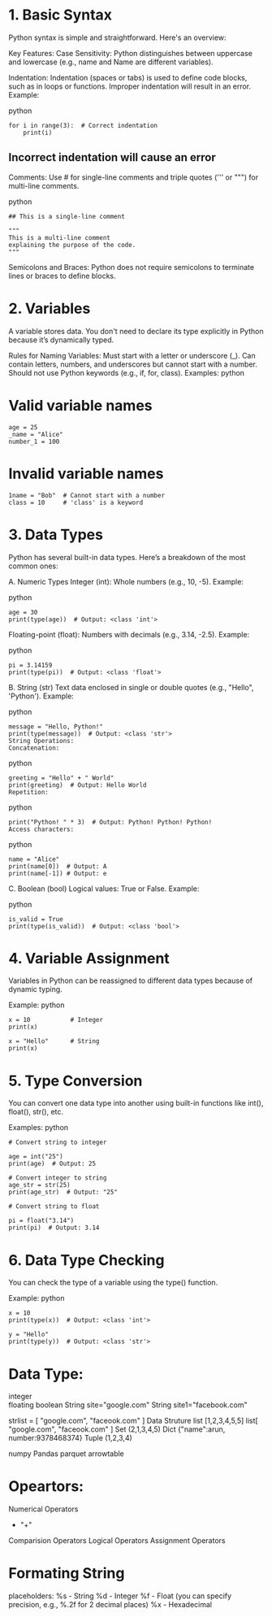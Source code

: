 # 1. Basic Syntax
Python syntax is simple and straightforward. Here's an overview:

Key Features:
Case Sensitivity:
Python distinguishes between uppercase and lowercase (e.g., name and Name are different variables).

Indentation:
Indentation (spaces or tabs) is used to define code blocks, such as in loops or functions. Improper indentation will result in an error.
Example:

python
```
for i in range(3):  # Correct indentation
    print(i)
```
## Incorrect indentation will cause an error

Comments:
Use # for single-line comments and triple quotes (''' or """) for multi-line comments.

python

```
## This is a single-line comment
```
```
"""
This is a multi-line comment
explaining the purpose of the code.
"""
```
Semicolons and Braces:
Python does not require semicolons to terminate lines or braces to define blocks.

# 2. Variables
A variable stores data. You don't need to declare its type explicitly in Python because it’s dynamically typed.

Rules for Naming Variables:
Must start with a letter or underscore (_).
Can contain letters, numbers, and underscores but cannot start with a number.
Should not use Python keywords (e.g., if, for, class).
Examples:
python


# Valid variable names

```
age = 25
_name = "Alice"
number_1 = 100
```

# Invalid variable names
```
1name = "Bob"  # Cannot start with a number
class = 10     # 'class' is a keyword
```
# 3. Data Types
Python has several built-in data types. Here’s a breakdown of the most common ones:

A. Numeric Types
Integer (int): Whole numbers (e.g., 10, -5).
Example:

python
```
age = 30
print(type(age))  # Output: <class 'int'>
```
Floating-point (float): Numbers with decimals (e.g., 3.14, -2.5).
Example:

python
```
pi = 3.14159
print(type(pi))  # Output: <class 'float'>
```
B. String (str)
Text data enclosed in single or double quotes (e.g., "Hello", 'Python').
Example:

python
```
message = "Hello, Python!"
print(type(message))  # Output: <class 'str'>
String Operations:
Concatenation:
```

python
```
greeting = "Hello" + " World"
print(greeting)  # Output: Hello World
Repetition:
```
python
```
print("Python! " * 3)  # Output: Python! Python! Python!
Access characters:
```
python
```
name = "Alice"
print(name[0])  # Output: A
print(name[-1]) # Output: e
```
C. Boolean (bool)
Logical values: True or False.
Example:

python
```
is_valid = True
print(type(is_valid))  # Output: <class 'bool'>
```
# 4. Variable Assignment
Variables in Python can be reassigned to different data types because of dynamic typing.

Example:
python
```
x = 10           # Integer
print(x)

x = "Hello"      # String
print(x)
```

# 5. Type Conversion
You can convert one data type into another using built-in functions like int(), float(), str(), etc.

Examples:
python

```
# Convert string to integer

age = int("25")
print(age)  # Output: 25
```

```
# Convert integer to string
age_str = str(25)
print(age_str)  # Output: "25"
```

```
# Convert string to float

pi = float("3.14")
print(pi)  # Output: 3.14
```


# 6. Data Type Checking
You can check the type of a variable using the type() function.

Example:
python

```
x = 10
print(type(x))  # Output: <class 'int'>

y = "Hello"
print(type(y))  # Output: <class 'str'>
```




# Data Type:
integer  
floating
boolean 
String site="google.com"
String site1="facebook.com"

strlist = [
    "google.com",
    "faceook.com"
]
Data Struture 
list [1,2,3,4,5,5]
list[
    "google.com",
    "faceook.com"
]
Set (2,1,3,4,5)
Dict {"name":arun, number:9378468374}
Tuple (1,2,3,4)

numpy 
Pandas
parquet
arrowtable



# Opeartors:

Numerical Operators
- "+"


Comparision Operators
Logical Operators
Assignment Operators



# Formating String 

placeholders:
%s - String
%d - Integer
%f - Float (you can specify precision, e.g., %.2f for 2 decimal places)
%x - Hexadecimal

